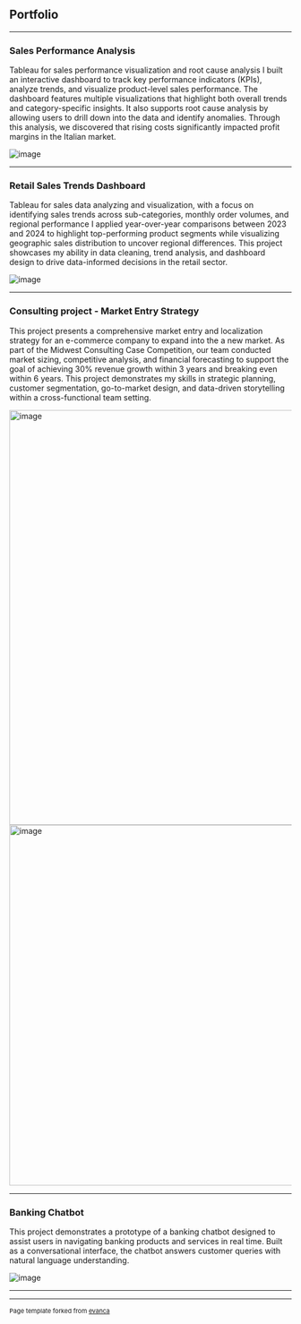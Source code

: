 ## Portfolio

---

### Sales Performance Analysis 
Tableau for sales performance visualization and root cause analysis
I built an interactive dashboard to track key performance indicators (KPIs), analyze trends, and visualize product-level sales performance. The dashboard features multiple visualizations that highlight both overall trends and category-specific insights. It also supports root cause analysis by allowing users to drill down into the data and identify anomalies. Through this analysis, we discovered that rising costs significantly impacted profit margins in the Italian market.

![image](https://github.com/user-attachments/assets/fc12ab54-fe30-44f4-9401-58dad572ef77)

---

### Retail Sales Trends Dashboard
Tableau for sales data analyzing and visualization, with a focus on identifying sales trends across sub-categories, monthly order volumes, and regional performance
I applied year-over-year comparisons between 2023 and 2024 to highlight top-performing product segments while visualizing geographic sales distribution to uncover regional differences. 
This project showcases my ability in data cleaning, trend analysis, and dashboard design to drive data-informed decisions in the retail sector.

![image](https://github.com/user-attachments/assets/e5018bb1-abce-47d9-a645-d71c924006ad)

---
### Consulting project - Market Entry Strategy
This project presents a comprehensive market entry and localization strategy for an e-commerce company to expand into the a new market. As part of the Midwest Consulting Case Competition, our team conducted market sizing, competitive analysis, and financial forecasting to support the goal of achieving 30% revenue growth within 3 years and breaking even within 6 years.
This project demonstrates my skills in strategic planning, customer segmentation, go-to-market design, and data-driven storytelling within a cross-functional team setting.

<img width="741" alt="image" src="https://github.com/user-attachments/assets/41f55b9f-199c-4103-b1af-696c86b51bcd" />
<img width="644" alt="image" src="https://github.com/user-attachments/assets/4d577fdf-cdb9-46f2-914f-45346e4fc0bd" />

---
### Banking Chatbot
This project demonstrates a prototype of a banking chatbot designed to assist users in navigating banking products and services in real time. Built as a conversational interface, the chatbot answers customer queries with natural language understanding.

![image](https://github.com/user-attachments/assets/a250ff0e-efe3-475a-9814-17a64028cd00)

---





---
<p style="font-size:11px">Page template forked from <a href="https://github.com/evanca/quick-portfolio">evanca</a></p>
<!-- Remove above link if you don't want to attibute -->
